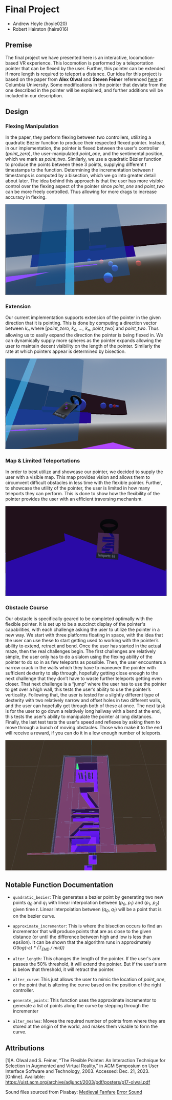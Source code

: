 # Final Project
- Andrew Hoyle (hoyle020)
- Robert Hairston (hairs016)

## Premise
The final project we have presented here is an interactive, locomotion-based VR experience. This locomotion is performed by a teleportation pointer that can be flexed by the user. Further, this pointer can be extended if more length is required to teleport a distance. Our idea for this project is based on the paper from **Alex Olwal** and **Steven Feiner** referenced [here](https://uist.acm.org/archive/adjunct/2003/pdf/posters/p17-olwal.pdf) at Columbia University. Some modifications in the pointer that deviate from the one described in the pointer will be explained, and further additions will be included in our description.

## Design

### Flexing Manipulation
In the paper, they perform flexing between two controllers, utilizing a quadratic Bézier function to produce their respected flexed pointer. Instead, in our implementation, the pointer is flexed between the user's controller (*point_zero*), the user-manipulated *point_one*, and the sentimental position, which we mark as *point_two*. Similarly, we use a quadratic Bézier function to produce the points between these 3 points, supplying different *t* timestamps to the function. Determining the incrementation between *t* timestamps is computed by a bisection, which we go into greater detail about later. The idea behind this approach is that the user has more visible control over the flexing aspect of the pointer since *point_one* and *point_two* can be more freely controlled. Thus allowing for more drags to increase accuracy in flexing.

![flexible](images/flexible.png "Flexing The Pointer")

### Extension
Our current implementation supports extension of the pointer in the given direction that it is pointing. This is done by computing a direction vector between *k<sub>n</sub>* where [*point_zero, k<sub>0</sub>, ..., k<sub>n</sub>, point_two*] and *point_two*. Thus allowing us to easily expand the direction the pointer is being flexed in. We can dynamically supply more spheres as the pointer expands allowing the user to maintain decent visibility on the length of the pointer. Similarly the rate at which pointers appear is determined by bisection.

![extention](images/extention.png "Extending The Pointer")

### Map & Limited Teleportations
In order to best utilize and showcase our pointer, we decided to supply the user with a visible map. This map provides vision and allows them to circumvent difficult obstacles in less time with the flexible pointer. Further, to showcase the utility of the pointer, the user is limited in how many teleports they can perform. This is done to show how the flexibility of the pointer provides the user with an efficient traversing mechanism.

![Map & Counter](images/mapcounter.png "Map and Teleport Counter")

### Obstacle Course
Our obstacle is specifically geared to be completed optimally with the flexible pointer. It is set up to be a succinct display of the pointer's capabilities, with each challenge asking the user to utilize the pointer in a new way. We start with three platforms floating in space, with the idea that the user can use these to start getting used to working with the pointer’s ability to extend, retract and bend. Once the user has started in the actual maze, then the real challenges begin. The first challenges are relatively simple, the user only has to do a slalom using the flexing ability of the pointer to do so in as few teleports as possible. Then, the user encounters a narrow crack in the walls which they have to maneuver the pointer with sufficient dexterity to slip through, hopefully getting close enough to the next challenge that they don’t have to waste further teleports getting even closer. That next challenge is a “jump” where the user has to use the pointer to get over a high wall, this tests the user’s ability to use the pointer’s verticality. Following that, the user is tested for a slightly different type of dexterity with two relatively narrow and offset holes in two different walls, and the user can hopefully get through both of these at once. The next task is for the user to go down a relatively long hallway with a bend at the end, this tests the user’s ability to manipulate the pointer at long distances. Finally, the last test tests the user's speed and reflexes by asking them to move through a bunch of moving obstacles. Those who make it to the end will receive a reward, if you can do it in a low enough number of teleports.

![Obstacle Course](images/obstaclecourse.png "Obstacle Course")

## Notable Function Documentation
- `quadratic_bezier`: This generates a bezier point by generating two new points *q<sub>0</sub>* and *q<sub>1</sub>* with linear interpolation between (*p<sub>0</sub>*, *p<sub>1</sub>*) and (*p<sub>1</sub>*, *p<sub>2</sub>*) given time *t*. Linear interpolation between (*q<sub>0</sub>*, *q<sub>1</sub>*) will be a point that is on the bezier curve.

- `approximate_incrementor`: This is where the bisection occurs to find an incrementor that will produce points that are as close to the given distance (or until the difference between high and low is less than epsilon). It can be shown that the algorithm runs in approximately *O(log(-ε) * (T<sub>END</sub> / mid))*

- `alter_length`: This changes the length of the pointer. If the user's arm passes the 50% threshold, it will extend the pointer. But if the user's arm is below that threshold, it will retract the pointer.

- `alter_curve`: This just allows the user to mimic the location of *point_one*, or the point that is altering the curve based on the position of the right controller.

- `generate_points`: This function uses the approximate incrementor to generate a list of points along the curve by stepping through the incrementer

- `alter_meshes`: Moves the required number of points from where they are stored at the origin of the world, and makes them visable to form the curve.
## Attributions
[1]A. Olwal and S. Feiner, “The Flexible Pointer: An Interaction Technique for Selection in Augmented and Virtual Reality,” in ACM Symposium on User Interface Software and Technology, 2003. Accessed: Dec. 21, 2023. [Online]. Available: https://uist.acm.org/archive/adjunct/2003/pdf/posters/p17-olwal.pdf

Sound files sourced from Pixabay: [Medieval Fanfare](https://pixabay.com/sound-effects/medieval-fanfare-6826/) [Error Sound](https://pixabay.com/sound-effects/error-sound-39539/)